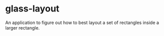 # glass-layout
An application to figure out how to best layout a set of rectangles inside a larger rectangle.

